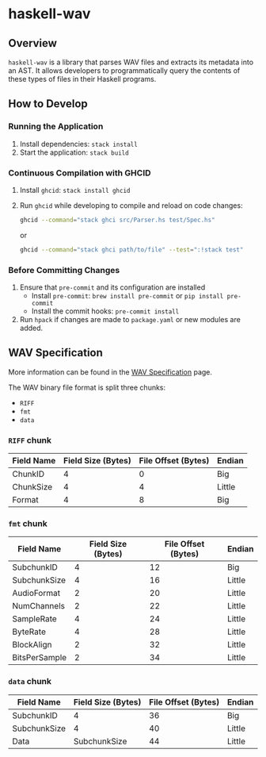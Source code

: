 # haskell-wav

## Overview

`haskell-wav` is a library that parses WAV files and extracts its metadata into an AST.
It allows developers to programmatically query the contents of these types of files in their Haskell programs.

## How to Develop

### Running the Application

1. Install dependencies: `stack install`
1. Start the application: `stack build`

### Continuous Compilation with GHCID

1. Install `ghcid`: `stack install ghcid`
2. Run `ghcid` while developing to compile and reload on code changes:

    ```bash
    ghcid --command="stack ghci src/Parser.hs test/Spec.hs"
    ```

    or

    ```bash
    ghcid --command="stack ghci path/to/file" --test=":!stack test"
    ```

### Before Committing Changes

1. Ensure that `pre-commit` and its configuration are installed
    * Install `pre-commit`: `brew install pre-commit` or `pip install pre-commit`
    * Install the commit hooks: `pre-commit install`
2. Run `hpack` if changes are made to `package.yaml` or new modules are added.

## WAV Specification

More information can be found in the [WAV Specification](https://en.wikipedia.org/wiki/WAV#Specification) page.

The WAV binary file format is split three chunks:

* `RIFF`
* `fmt`
* `data`

### `RIFF` chunk

| Field Name | Field Size (Bytes) | File Offset (Bytes) | Endian |
|------------|--------------------|---------------------|--------|
| ChunkID    |                  4 |                   0 | Big    |
| ChunkSize  |                  4 |                   4 | Little |
| Format     |                  4 |                   8 | Big    |

### `fmt` chunk

| Field Name    | Field Size (Bytes) | File Offset (Bytes) | Endian |
|---------------|--------------------|---------------------|--------|
| SubchunkID    |                  4 |                  12 | Big    |
| SubchunkSize  |                  4 |                  16 | Little |
| AudioFormat   |                  2 |                  20 | Little |
| NumChannels   |                  2 |                  22 | Little |
| SampleRate    |                  4 |                  24 | Little |
| ByteRate      |                  4 |                  28 | Little |
| BlockAlign    |                  2 |                  32 | Little |
| BitsPerSample |                  2 |                  34 | Little |

### `data` chunk

| Field Name   | Field Size (Bytes) | File Offset (Bytes) | Endian |
|--------------|--------------------|---------------------|--------|
| SubchunkID   |                  4 |                  36 | Big    |
| SubchunkSize |                  4 |                  40 | Little |
| Data         |       SubchunkSize |                  44 | Little |